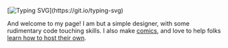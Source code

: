 [![Typing SVG](https://readme-typing-svg.demolab.com?font=Germania+One&size=40&pause=1000&color=DA5437&width=435&lines=Greetings%2C+weary+traveler!)](https://git.io/typing-svg)

And welcome to my page! I am but a simple designer, with some rudimentary code touching skills.
I also make [comics](https://www.katedee.com/), and love to help folks [learn how to host their own](https://webcomics.fyi/).

<!--
**katedee/katedee** is a ✨ _special_ ✨ repository because its `README.md` (this file) appears on your GitHub profile.

Here are some ideas to get you started:

- 🔭 I’m currently working on ...
- 🌱 I’m currently learning ...
- 👯 I’m looking to collaborate on ...
- 🤔 I’m looking for help with ...
- 💬 Ask me about ...
- 📫 How to reach me: ...
- 😄 Pronouns: ...
- ⚡ Fun fact: ...
-->
